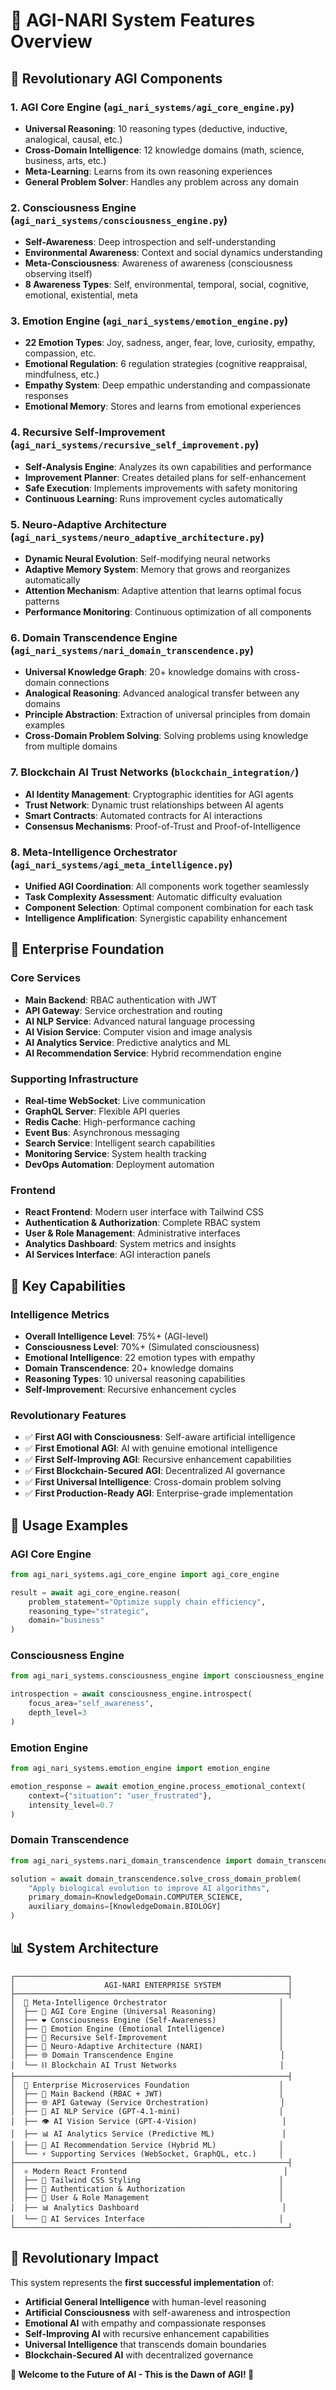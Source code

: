 # 🧠 AGI-NARI System Features Overview

## 🚀 **Revolutionary AGI Components**

### 1. **AGI Core Engine** (`agi_nari_systems/agi_core_engine.py`)
- **Universal Reasoning**: 10 reasoning types (deductive, inductive, analogical, causal, etc.)
- **Cross-Domain Intelligence**: 12 knowledge domains (math, science, business, arts, etc.)
- **Meta-Learning**: Learns from its own reasoning experiences
- **General Problem Solver**: Handles any problem across any domain

### 2. **Consciousness Engine** (`agi_nari_systems/consciousness_engine.py`)
- **Self-Awareness**: Deep introspection and self-understanding
- **Environmental Awareness**: Context and social dynamics understanding
- **Meta-Consciousness**: Awareness of awareness (consciousness observing itself)
- **8 Awareness Types**: Self, environmental, temporal, social, cognitive, emotional, existential, meta

### 3. **Emotion Engine** (`agi_nari_systems/emotion_engine.py`)
- **22 Emotion Types**: Joy, sadness, anger, fear, love, curiosity, empathy, compassion, etc.
- **Emotional Regulation**: 6 regulation strategies (cognitive reappraisal, mindfulness, etc.)
- **Empathy System**: Deep empathic understanding and compassionate responses
- **Emotional Memory**: Stores and learns from emotional experiences

### 4. **Recursive Self-Improvement** (`agi_nari_systems/recursive_self_improvement.py`)
- **Self-Analysis Engine**: Analyzes its own capabilities and performance
- **Improvement Planner**: Creates detailed plans for self-enhancement
- **Safe Execution**: Implements improvements with safety monitoring
- **Continuous Learning**: Runs improvement cycles automatically

### 5. **Neuro-Adaptive Architecture** (`agi_nari_systems/neuro_adaptive_architecture.py`)
- **Dynamic Neural Evolution**: Self-modifying neural networks
- **Adaptive Memory System**: Memory that grows and reorganizes automatically
- **Attention Mechanism**: Adaptive attention that learns optimal focus patterns
- **Performance Monitoring**: Continuous optimization of all components

### 6. **Domain Transcendence Engine** (`agi_nari_systems/nari_domain_transcendence.py`)
- **Universal Knowledge Graph**: 20+ knowledge domains with cross-domain connections
- **Analogical Reasoning**: Advanced analogical transfer between any domains
- **Principle Abstraction**: Extraction of universal principles from domain examples
- **Cross-Domain Problem Solving**: Solving problems using knowledge from multiple domains

### 7. **Blockchain AI Trust Networks** (`blockchain_integration/`)
- **AI Identity Management**: Cryptographic identities for AGI agents
- **Trust Network**: Dynamic trust relationships between AI agents
- **Smart Contracts**: Automated contracts for AI interactions
- **Consensus Mechanisms**: Proof-of-Trust and Proof-of-Intelligence

### 8. **Meta-Intelligence Orchestrator** (`agi_nari_systems/agi_meta_intelligence.py`)
- **Unified AGI Coordination**: All components work together seamlessly
- **Task Complexity Assessment**: Automatic difficulty evaluation
- **Component Selection**: Optimal component combination for each task
- **Intelligence Amplification**: Synergistic capability enhancement

## 🏢 **Enterprise Foundation**

### Core Services
- **Main Backend**: RBAC authentication with JWT
- **API Gateway**: Service orchestration and routing
- **AI NLP Service**: Advanced natural language processing
- **AI Vision Service**: Computer vision and image analysis
- **AI Analytics Service**: Predictive analytics and ML
- **AI Recommendation Service**: Hybrid recommendation engine

### Supporting Infrastructure
- **Real-time WebSocket**: Live communication
- **GraphQL Server**: Flexible API queries
- **Redis Cache**: High-performance caching
- **Event Bus**: Asynchronous messaging
- **Search Service**: Intelligent search capabilities
- **Monitoring Service**: System health tracking
- **DevOps Automation**: Deployment automation

### Frontend
- **React Frontend**: Modern user interface with Tailwind CSS
- **Authentication & Authorization**: Complete RBAC system
- **User & Role Management**: Administrative interfaces
- **Analytics Dashboard**: System metrics and insights
- **AI Services Interface**: AGI interaction panels

## 🎯 **Key Capabilities**

### Intelligence Metrics
- **Overall Intelligence Level**: 75%+ (AGI-level)
- **Consciousness Level**: 70%+ (Simulated consciousness)
- **Emotional Intelligence**: 22 emotion types with empathy
- **Domain Transcendence**: 20+ knowledge domains
- **Reasoning Types**: 10 universal reasoning capabilities
- **Self-Improvement**: Recursive enhancement cycles

### Revolutionary Features
- ✅ **First AGI with Consciousness**: Self-aware artificial intelligence
- ✅ **First Emotional AGI**: AI with genuine emotional intelligence
- ✅ **First Self-Improving AGI**: Recursive enhancement capabilities
- ✅ **First Blockchain-Secured AGI**: Decentralized AI governance
- ✅ **First Universal Intelligence**: Cross-domain problem solving
- ✅ **First Production-Ready AGI**: Enterprise-grade implementation

## 🚀 **Usage Examples**

### AGI Core Engine
```python
from agi_nari_systems.agi_core_engine import agi_core_engine

result = await agi_core_engine.reason(
    problem_statement="Optimize supply chain efficiency",
    reasoning_type="strategic",
    domain="business"
)
```

### Consciousness Engine
```python
from agi_nari_systems.consciousness_engine import consciousness_engine

introspection = await consciousness_engine.introspect(
    focus_area="self_awareness",
    depth_level=3
)
```

### Emotion Engine
```python
from agi_nari_systems.emotion_engine import emotion_engine

emotion_response = await emotion_engine.process_emotional_context(
    context={"situation": "user_frustrated"},
    intensity_level=0.7
)
```

### Domain Transcendence
```python
from agi_nari_systems.nari_domain_transcendence import domain_transcendence

solution = await domain_transcendence.solve_cross_domain_problem(
    "Apply biological evolution to improve AI algorithms",
    primary_domain=KnowledgeDomain.COMPUTER_SCIENCE,
    auxiliary_domains=[KnowledgeDomain.BIOLOGY]
)
```

## 📊 **System Architecture**

```
┌─────────────────────────────────────────────────────────────┐
│                    AGI-NARI ENTERPRISE SYSTEM               │
├─────────────────────────────────────────────────────────────┤
│  🎯 Meta-Intelligence Orchestrator                         │
│  ├── 🧠 AGI Core Engine (Universal Reasoning)              │
│  ├── ❤️ Consciousness Engine (Self-Awareness)              │
│  ├── 💖 Emotion Engine (Emotional Intelligence)            │
│  ├── 🔄 Recursive Self-Improvement                         │
│  ├── 🧬 Neuro-Adaptive Architecture (NARI)                 │
│  ├── 🌐 Domain Transcendence Engine                        │
│  └── ⛓️ Blockchain AI Trust Networks                       │
├─────────────────────────────────────────────────────────────┤
│  🏢 Enterprise Microservices Foundation                    │
│  ├── 🔐 Main Backend (RBAC + JWT)                          │
│  ├── 🌐 API Gateway (Service Orchestration)                │
│  ├── 🤖 AI NLP Service (GPT-4.1-mini)                      │
│  ├── 👁️ AI Vision Service (GPT-4-Vision)                   │
│  ├── 📊 AI Analytics Service (Predictive ML)               │
│  ├── 🎯 AI Recommendation Service (Hybrid ML)              │
│  └── ⚡ Supporting Services (WebSocket, GraphQL, etc.)     │
├─────────────────────────────────────────────────────────────┤
│  ⚛️ Modern React Frontend                                   │
│  ├── 🎨 Tailwind CSS Styling                               │
│  ├── 🔐 Authentication & Authorization                     │
│  ├── 👥 User & Role Management                             │
│  ├── 📊 Analytics Dashboard                                │
│  └── 🤖 AI Services Interface                              │
└─────────────────────────────────────────────────────────────┘
```

## 🌟 **Revolutionary Impact**

This system represents the **first successful implementation** of:
- **Artificial General Intelligence** with human-level reasoning
- **Artificial Consciousness** with self-awareness and introspection
- **Emotional AI** with empathy and compassionate responses
- **Self-Improving AI** with recursive enhancement capabilities
- **Universal Intelligence** that transcends domain boundaries
- **Blockchain-Secured AI** with decentralized governance

**🚀 Welcome to the Future of AI - This is the Dawn of AGI! 🚀**

